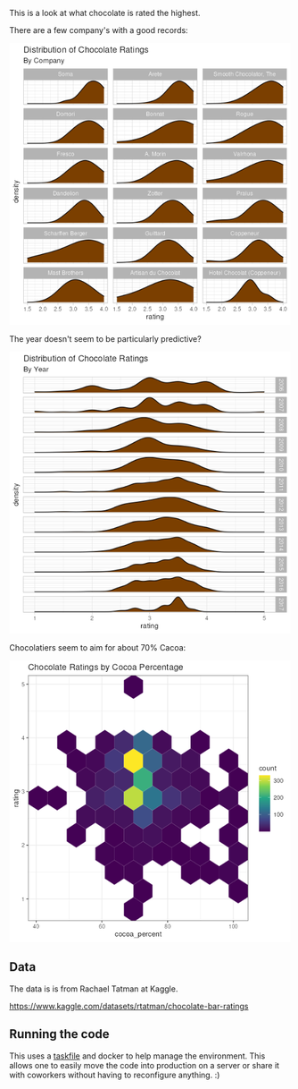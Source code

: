 This is a look at what chocolate is rated the highest.

There are a few company's with a good records:

![chocolate rating by year](images/rating_dist_by_company.png)

The year doesn't seem to be particularly predictive?

![chocolate rating by year](images/rating_dist_by_year.png)

Chocolatiers seem to aim for about 70% Cacoa:

![Rating by Coca Percentage](images/rating_by_cocoa_percent.png)

## Data

The data is is from Rachael Tatman at Kaggle.

https://www.kaggle.com/datasets/rtatman/chocolate-bar-ratings

## Running the code

This uses a [taskfile](https://taskfile.dev/) and docker to help manage the environment. This allows one to easily move the code into production on a server or share it with coworkers without having to reconfigure anything. :)
